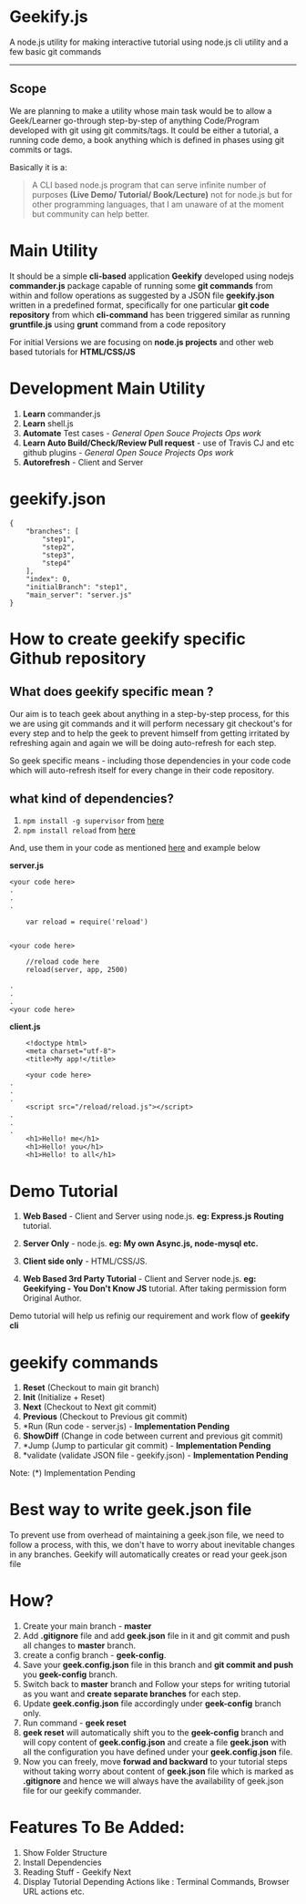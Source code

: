 Geekify.js
===================
A node.js utility for making interactive tutorial using node.js cli utility and a few basic git commands 

----------

Scope
-------------
We are planning to make a utility whose main task would be to allow a Geek/Learner go-through step-by-step of anything Code/Program developed with git using git commits/tags. It could be either a tutorial, a running code demo, a book anything which is defined in phases using git commits or tags.

Basically it is a:

> A CLI based node.js program that can serve infinite number of purposes **(Live Demo/ Tutorial/ Book/Lecture)** not for node.js but for other programming languages, that I am unaware of at the moment but community can help better.


Main Utility
=========
It should be a simple **cli-based** application **Geekify** developed using nodejs **commander.js** package capable of running some **git commands** from within and follow operations as suggested by a JSON file **geekify.json** written in a predefined format, specifically for one particular **git code repository** from which **cli-command** has been triggered similar as running **gruntfile.js** using **grunt** command from a code repository

For initial Versions we are focusing on **node.js projects** and other web based tutorials for **HTML/CSS/JS**


Development Main Utility
===========

1. **Learn** commander.js
2. **Learn** shell.js
3. **Automate** Test cases - *General Open Souce Projects Ops work*
4. **Learn Auto Build/Check/Review Pull request** - use of Travis CJ and etc github plugins - *General Open Souce Projects Ops work*
5. **Autorefresh** - Client and Server


geekify.json
========
    
    {
        "branches": [
            "step1",
            "step2",
            "step3",
            "step4"
        ],
        "index": 0,
        "initialBranch": "step1",
        "main_server": "server.js"
    }


How to create **geekify** specific Github repository 
======

What does **geekify** specific mean **?**
----
Our aim is to teach geek about anything in a step-by-step process, for this we are using git commands and it will perform necessary git checkout's for every step and to help the geek to prevent himself from getting irritated by refreshing again and again we will be doing auto-refresh for each step.
  
 So geek specific means - including those dependencies in your code  code which will auto-refresh itself for every change in their code repository.

what kind of dependencies?
---

1. `npm install -g supervisor` from [here](https://www.npmjs.com/package/supervisor)
2. `npm install reload` from [here](https://www.npmjs.com/package/reload)


And, use them in your code as mentioned [here](https://www.npmjs.com/package/supervisor) and example below

**server.js**

    <your code here>
    .
    .
    .
    
        var reload = require('reload')
      

    <your code here>

        //reload code here 
        reload(server, app, 2500)
         
    .
    .
    .
    <your code here>


**client.js**

        <!doctype html>
        <meta charset="utf-8">
        <title>My app!</title>
    
        <your code here>
    .
    .
    .
        <script src="/reload/reload.js"></script> 
    .
    .
    .    
        <h1>Hello! me</h1>
        <h1>Hello! you</h1>
        <h1>Hello! to all</h1>


Demo Tutorial
===
1. **Web Based** - Client and Server using node.js. **eg: Express.js Routing** tutorial.

2. **Server Only**  - node.js. **eg: My own Async.js, node-mysql etc.**

3. **Client side only** - HTML/CSS/JS.

4. **Web Based 3rd Party Tutorial** - Client and Server node.js. **eg: Geekifying - You Don't Know JS** tutorial. After taking permission form Original Author.

Demo tutorial will help us refinig our requirement and work flow of **geekify cli**


geekify commands
====
1. **Reset** (Checkout to main git branch)
2. **Init** (Initialize + Reset)
3. **Next** (Checkout to Next git commit)
4. **Previous** (Checkout to Previous git commit)
5. *Run (Run code - server.js) - **Implementation Pending**
6. **ShowDiff** (Change in code between current and previous git commit)
7. *Jump (Jump to particular git commit) - **Implementation Pending**
8. *validate (validate JSON file - geekify.json) - **Implementation Pending**

Note: (*) Implementation Pending

Best way to write geek.json file
========

To prevent use from overhead of maintaining a geek.json file, we need to follow a process, with this, we don't have to worry about inevitable changes in any branches. Geekify will automatically creates or read your geek.json file

How?
======

1. Create your main branch - **master**
2. Add **.gitignore** file and add **geek.json** file in it and git commit and push all changes to **master** branch.
3. create a config branch - **geek-config**.
4. Save your **geek.config.json** file in this branch and **git commit and push** you **geek-config** branch.
5. Switch back to **master** branch and Follow your steps for writing tutorial as you want and **create separate branches** for each step.
6. Update **geek.config.json** file accordingly under **geek-config** branch only.
7. Run command - **geek reset**
8. **geek reset** will automatically shift you to the **geek-config** branch and will copy content of **geek.config.json** and create a file **geek.json** with all the configuration you have defined under your **geek.config.json** file.
9. Now you can freely, move **forwad and backward** to your tutorial steps without taking worry about content of **geek.json** file which is marked as **.gitignore** and hence we will always have the availability of geek.json file for our geekify commander.


Features To Be Added:
=====

1. Show Folder Structure
2. Install Dependencies
3. Reading Stuff - Geekify Next
4. Display Tutorial Depending Actions like : Terminal Commands, Browser URL actions etc.
